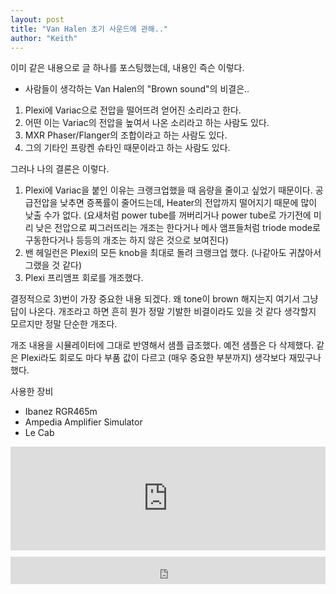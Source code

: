 ```yaml
---
layout: post
title: "Van Halen 초기 사운드에 관해.."
author: "Keith"
---
```


이미 같은 내용으로 글 하나를 포스팅했는데, 내용인 즉슨 이렇다.


- 사람들이 생각하는 Van Halen의 "Brown sound"의 비결은..


1) Plexi에 Variac으로 전압을 떨어뜨려 얻어진 소리라고 한다.
2) 어떤 이는 Variac의 전압을 높여서 나온 소리라고 하는 사람도 있다.
3) MXR Phaser/Flanger의 조합이라고 하는 사람도 있다.
4) 그의 기타인 프랑켄 슈타인 때문이라고 하는 사람도 있다.


그러나 나의 결론은 이렇다.


1) Plexi에 Variac을 붙인 이유는 크랭크업했을 때 음량을 줄이고 싶었기 때문이다. 공급전압을 낮추면 증폭률이 줄어드는데, Heater의 전압까지 떨어지기 때문에 많이 낮출 수가 없다. (요새처럼 power tube를 꺼버리거나 power tube로 가기전에 미리 낮은 전압으로 찌그러뜨리는 개조는 한다거나 메사 앰프들처럼 triode mode로 구동한다거나 등등의 개조는 하지 않은 것으로 보여진다)
2) 밴 헤일런은 Plexi의 모든 knob을 최대로 돌려 크랭크업 했다. (나같아도 귀찮아서 그랬을 것 같다)
3) Plexi 프리앰프 회로를 개조했다.


결정적으로 3)번이 가장 중요한 내용 되겠다. 왜 tone이 brown 해지는지 여기서 그냥 답이 나온다. 개조라고 하면 흔히 뭔가 정말 기발한 비결이라도 있을 것 같다 생각할지 모르지만 정말 단순한 개조다.


개조 내용을 시뮬레이터에 그대로 반영해서 샘플 급조했다. 예전 샘플은 다 삭제했다. 같은 Plexi라도 회로도 마다 부품 값이 다르고 (매우 중요한 부분까지) 생각보다 재밌구나 했다. 


사용한 장비
- Ibanez RGR465m
- Ampedia Amplifier Simulator
- Le Cab




<iframe width="100%" height="166" scrolling="no" frameborder="no" src="https://w.soundcloud.com/player/?url=https%3A//api.soundcloud.com/tracks/175431535&amp;color=ff5500&amp;auto_play=false&amp;hide_related=false&amp;show_comments=true&amp;show_user=true&amp;show_reposts=false"></iframe>


<iframe class="daum_like_button" id="daum_like_button_1111" frameborder="0" scrolling="no" allowTransparency="true" src="http://tonebrew.tistory.com/like/?uid=49097_1111&sc=304%2CblogId_49097&url=http%3A%2F%2Ftonebrew.tistory.com%2F1111&published=1415043077" style="width:100%;height:44px;margin:10px auto"></iframe>

